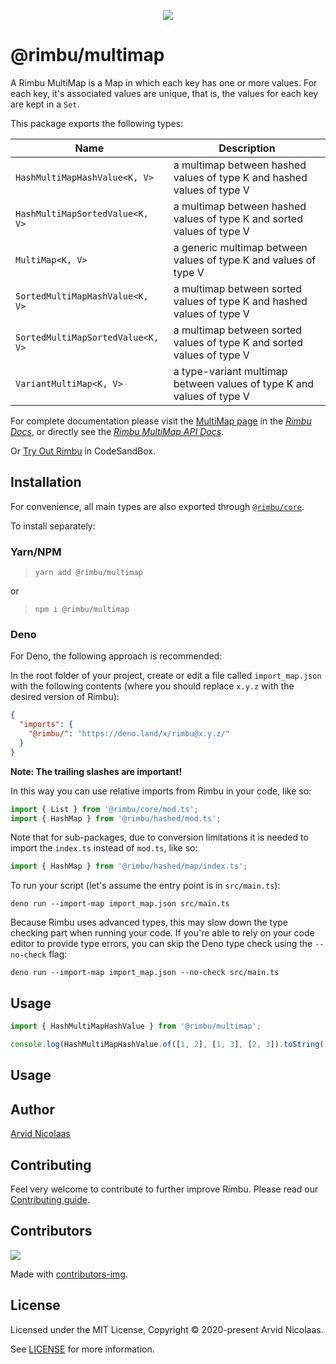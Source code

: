 <p align="center">
    <img src="https://github.com/rimbu-org/rimbu/raw/main/assets/rimbu_logo.svg" />
</p>

# @rimbu/multimap

A Rimbu MultiMap is a Map in which each key has one or more values. For each key, it's associated values are unique, that is, the values for each key are kept in a `Set`.

This package exports the following types:

| Name                              | Description                                                            |
| --------------------------------- | ---------------------------------------------------------------------- |
| `HashMultiMapHashValue<K, V>`     | a multimap between hashed values of type K and hashed values of type V |
| `HashMultiMapSortedValue<K, V>`   | a multimap between hashed values of type K and sorted values of type V |
| `MultiMap<K, V>`                  | a generic multimap between values of type K and values of type V       |
| `SortedMultiMapHashValue<K, V>`   | a multimap between sorted values of type K and hashed values of type V |
| `SortedMultiMapSortedValue<K, V>` | a multimap between sorted values of type K and sorted values of type V |
| `VariantMultiMap<K, V>`           | a type-variant multimap between values of type K and values of type V  |

For complete documentation please visit the [MultiMap page](https://rimbu.org/docs/collections/multimap) in the _[Rimbu Docs](https://rimbu.org)_, or directly see the _[Rimbu MultiMap API Docs](https://rimbu.org/api/rimbu/multimap)_.

Or [Try Out Rimbu](https://codesandbox.io/s/github/vitoke/rimbu-sandbox/tree/main?previewwindow=console&view=split&editorsize=65&moduleview=1&module=/src/index.ts) in CodeSandBox.

## Installation

For convenience, all main types are also exported through [`@rimbu/core`](../core).

To install separately:

### Yarn/NPM

> `yarn add @rimbu/multimap`

or

> `npm i @rimbu/multimap`

### Deno

For Deno, the following approach is recommended:

In the root folder of your project, create or edit a file called `import_map.json` with the following contents (where you should replace `x.y.z` with the desired version of Rimbu):

```json
{
  "imports": {
    "@rimbu/": "https://deno.land/x/rimbu@x.y.z/"
  }
}
```

**Note: The trailing slashes are important!**

In this way you can use relative imports from Rimbu in your code, like so:

```ts
import { List } from '@rimbu/core/mod.ts';
import { HashMap } from '@rimbu/hashed/mod.ts';
```

Note that for sub-packages, due to conversion limitations it is needed to import the `index.ts` instead of `mod.ts`, like so:

```ts
import { HashMap } from '@rimbu/hashed/map/index.ts';
```

To run your script (let's assume the entry point is in `src/main.ts`):

`deno run --import-map import_map.json src/main.ts`

Because Rimbu uses advanced types, this may slow down the type checking part when running your code. If you're able to rely on your code editor to provide type errors, you can skip the Deno type check using the `--no-check` flag:

`deno run --import-map import_map.json --no-check src/main.ts`

## Usage

```ts
import { HashMultiMapHashValue } from '@rimbu/multimap';

console.log(HashMultiMapHashValue.of([1, 2], [1, 3], [2, 3]).toString());
```

## Usage

## Author

[Arvid Nicolaas](https://github.com/vitoke)

## Contributing

Feel very welcome to contribute to further improve Rimbu. Please read our [Contributing guide](https://github.com/rimbu-org/rimbu/blob/main/CONTRIBUTING.md).

## Contributors

<img src = "https://contrib.rocks/image?repo=rimbu-org/rimbu"/>

Made with [contributors-img](https://contrib.rocks).

## License

Licensed under the MIT License, Copyright © 2020-present Arvid Nicolaas.

See [LICENSE](./LICENSE) for more information.
